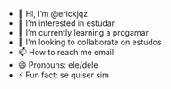 - 👋 Hi, I’m @erickjqz
- 👀 I’m interested in estudar
- 🌱 I’m currently learning a progamar
- 💞️ I’m looking to collaborate on estudos
- 📫 How to reach me email
- 😄 Pronouns: ele/dele
- ⚡ Fun fact: se quiser sim

<!---
erickjqz/erickjqz is a ✨ special ✨ repository because its `README.md` (this file) appears on your GitHub profile.
You can click the Preview link to take a look at your changes.
--->
